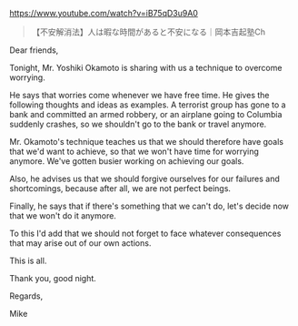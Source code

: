 https://www.youtube.com/watch?v=iB75qD3u9A0

> 【不安解消法】人は暇な時間があると不安になる｜岡本吉起塾Ch

Dear friends,

Tonight, Mr. Yoshiki Okamoto is sharing with us a technique to overcome worrying.

He says that worries come whenever we have free time. He gives the following thoughts and ideas as examples. A terrorist group has gone to a bank and committed an armed robbery, or an airplane going to Columbia suddenly crashes, so we shouldn't go to the bank or travel anymore.

Mr. Okamoto's technique teaches us that we should therefore have goals that we'd want to achieve, so that we won't have time for worrying anymore. We've gotten busier working on achieving our goals. 

Also, he advises us that we should forgive ourselves for our failures and shortcomings, because after all, we are not perfect beings.

Finally, he says that if there's something that we can't do, let's decide now that we won't do it anymore.

To this I'd add that we should not forget to face whatever consequences that may arise out of our own actions.

This is all.

Thank you, good night.

Regards,

Mike
